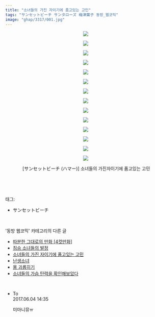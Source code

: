 ```yaml
---
title: "소녀들의 가진 자이기에 품고있는 고민"
tags: "サンセットビーチ サンタローズ 梅津葉子 동방_웹코믹"
image: "ghap/3317/001.jpg"
---
```

<div class="article">
<p style="text-align: center; clear: none; float: none;"><img src="{{ site.nasurl }}/ghap/3317/001.jpg"/></p>
<p style="text-align: center; clear: none; float: none;"><img src="{{ site.nasurl }}/ghap/3317/002.jpg"/></p>
<p style="text-align: center; clear: none; float: none;"><img src="{{ site.nasurl }}/ghap/3317/003.jpg"/></p>
<p style="text-align: center; clear: none; float: none;"><img src="{{ site.nasurl }}/ghap/3317/004.jpg"/></p>
<p style="text-align: center; clear: none; float: none;"><img src="{{ site.nasurl }}/ghap/3317/005.jpg"/></p>
<p style="text-align: center; clear: none; float: none;"><img src="{{ site.nasurl }}/ghap/3317/006.jpg"/></p>
<p style="text-align: center; clear: none; float: none;"><img src="{{ site.nasurl }}/ghap/3317/007.jpg"/></p>
<p style="text-align: center; clear: none; float: none;"><img src="{{ site.nasurl }}/ghap/3317/008.jpg"/></p>
<p style="text-align: center; clear: none; float: none;"><img src="{{ site.nasurl }}/ghap/3317/009.jpg"/></p>
<p style="text-align: center; clear: none; float: none;"><img src="{{ site.nasurl }}/ghap/3317/010.jpg"/></p>
<p style="text-align: center; clear: none; float: none;"><img src="{{ site.nasurl }}/ghap/3317/011.jpg"/></p>
<p style="text-align: center; clear: none; float: none;"><img src="{{ site.nasurl }}/ghap/3317/012.jpg"/></p>
<p style="text-align: center; clear: none; float: none;"><img src="{{ site.nasurl }}/ghap/3317/013.jpg"/></p>
<p style="text-align: center; clear: none; float: none;"><img src="{{ site.nasurl }}/ghap/3317/014.jpg"/></p>
<p style="text-align: center; clear: none; float: none;"> [サンセットビーチ (ハマー)] 소녀들의 가진자이기에 품고있는 고민</p>
<p><br/></p>
</div><br/>
<div class="tagTrail">
<p>태그: </p>
<ul>
<li>サンセットビーチ</li>
</ul>
</div><br/>
<div class="another">
<p>'동방 웹코믹' 카테고리의 다른 글</p>
<ul>
<li><a href="/2017-06-06-ghap_3333">따분한 그대로의 만화 [4컷만화]</a></li>
<li><a href="/2017-05-31-ghap_3318">짐승 소녀들의 발정</a></li>
<li><a href="/2017-05-31-ghap_3317">소녀들의 가진 자이기에 품고있는 고민</a></li>
<li><a href="/2017-05-31-ghap_3316">난생소녀</a></li>
<li><a href="/2017-05-25-ghap_3310">묭 괴롭히기</a></li>
<li><a href="/2017-05-25-ghap_3309">소녀들의 가슴 탄력을 확인해보았다</a></li>
</ul>
</div><br/>
<div class="cb_module cb_fluid">
<div class="cb_wrt cb_profile">
<div class="comment">
<ul>
<li class="cb_thumb_off" id="comment15005761">
<div class="cb_comment_area">
<div class="cb_info_area">
<div class="cb_section">
<span class="cb_nick_name">To</span>
</div>
<div class="cb_section">
<span class="cb_date">2017.06.04 14:35 </span>
</div>
</div>
<div class="cb_dsc_comment">
<p class="cb_dsc">
											미마니뮤ㅠ
										</p>
</div>
</div></li>
</ul>
</div>
</div><!-- commentList close -->
</div><br/>
